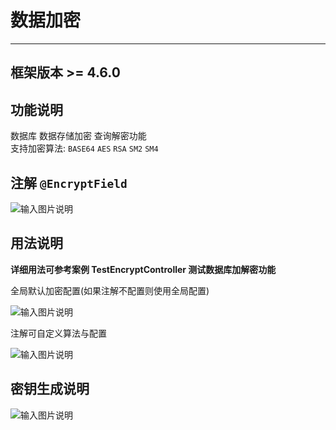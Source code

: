 # 数据加密
- - -
## 框架版本 >= 4.6.0
## 功能说明

数据库 数据存储加密 查询解密功能<br>
支持加密算法: `BASE64` `AES` `RSA` `SM2` `SM4`

## 注解 `@EncryptField`

![输入图片说明](https://foruda.gitee.com/images/1675577493013639395/cd920f15_1766278.png "屏幕截图")

## 用法说明

**详细用法可参考案例 TestEncryptController 测试数据库加解密功能**

全局默认加密配置(如果注解不配置则使用全局配置)

![输入图片说明](https://foruda.gitee.com/images/1675577674063566357/dee94786_1766278.png "屏幕截图")

注解可自定义算法与配置

![输入图片说明](https://foruda.gitee.com/images/1675577725117970708/7ee7a833_1766278.png "屏幕截图")

## 密钥生成说明

![输入图片说明](https://foruda.gitee.com/images/1675577852271308699/9b30258e_1766278.png "屏幕截图")


